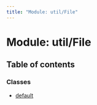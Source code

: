 ```yaml
---
title: "Module: util/File"
---
```


# Module: util/File

## Table of contents

### Classes

- [default](../classes/util_file.default.md)
